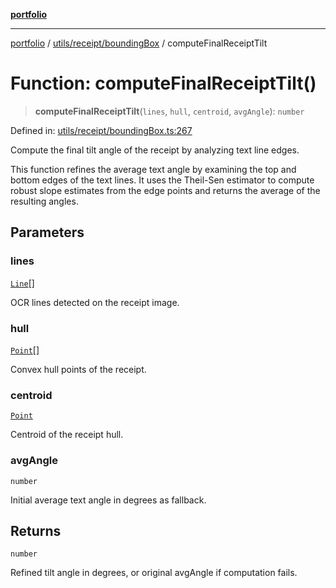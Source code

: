 [**portfolio**](../../../../README.md)

***

[portfolio](../../../../modules.md) / [utils/receipt/boundingBox](../README.md) / computeFinalReceiptTilt

# Function: computeFinalReceiptTilt()

> **computeFinalReceiptTilt**(`lines`, `hull`, `centroid`, `avgAngle`): `number`

Defined in: [utils/receipt/boundingBox.ts:267](https://github.com/tnorlund/Portfolio/blob/db7adfbc707b1ab29ec50bf548756e0879dcb52e/portfolio/utils/receipt/boundingBox.ts#L267)

Compute the final tilt angle of the receipt by analyzing text line edges.

This function refines the average text angle by examining the top and bottom
edges of the text lines. It uses the Theil-Sen estimator to compute robust
slope estimates from the edge points and returns the average of the resulting
angles.

## Parameters

### lines

[`Line`](../../../../types/api/interfaces/Line.md)[]

OCR lines detected on the receipt image.

### hull

[`Point`](../../../../types/api/interfaces/Point.md)[]

Convex hull points of the receipt.

### centroid

[`Point`](../../../../types/api/interfaces/Point.md)

Centroid of the receipt hull.

### avgAngle

`number`

Initial average text angle in degrees as fallback.

## Returns

`number`

Refined tilt angle in degrees, or original avgAngle if computation fails.
